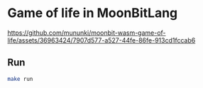 # Game of life in MoonBitLang

https://github.com/mununki/moonbit-wasm-game-of-life/assets/36963424/7907d577-a527-44fe-86fe-913cd1fccab6

## Run

```sh
make run
```
